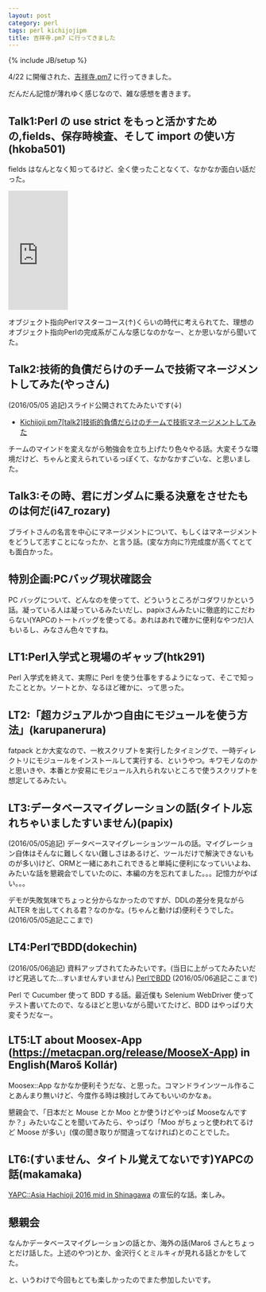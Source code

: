 ```yaml
---
layout: post
category: perl
tags: perl kichijojipm
title: 吉祥寺.pm7 に行ってきました
---
```

{% include JB/setup %}

4/22 に開催された、[吉祥寺.pm7](http://kichijojipm.connpass.com/event/28818/) に行ってきました。

だんだん記憶が薄れゆく感じなので、雑な感想を書きます。

## Talk1:Perl の use strict をもっと活かすための,fields、保存時検査、そして import の使い方(hkoba501)

fields はなんとなく知ってるけど、全く使ったことなくて、なかなか面白い話だった。

<iframe src="http://rcm-fe.amazon-adsystem.com/e/cm?t=tsucchisblog-22&o=9&p=8&l=as1&asins=4894713004&ref=qf_sp_asin_til&fc1=000000&IS2=1&lt1=_blank&m=amazon&lc1=0000FF&bc1=000000&bg1=FFFFFF&f=ifr" style="width:120px;height:240px;" scrolling="no" marginwidth="0" marginheight="0" frameborder="0"></iframe>

オブジェクト指向Perlマスターコース(↑)くらいの時代に考えられてた、理想のオブジェクト指向Perlの完成系がこんな感じなのかなー、とか思いながら聞いてた。

## Talk2:技術的負債だらけのチームで技術マネージメントしてみた(やっさん)

(2016/05/05 追記)スライド公開されてたみたいです(↓)

+ [Kichijoji pm7[talk2]技術的負債だらけのチームで技術マネージメントしてみた](http://www.slideshare.net/yasukazunagatomi/kichijoji-pm7talk2)

チームのマインドを変えながら勉強会を立ち上げたり色々やる話。大変そうな環境だけど、ちゃんと変えられているっぽくて、なかなかすごいな、と思いました。

## Talk3:その時、君にガンダムに乗る決意をさせたものは何だ(i47_rozary)

ブライトさんの名言を中心にマネージメントについて、もしくはマネージメントをどうして志すことになったか、と言う話。(変な方向に?)完成度が高くてとても面白かった。

## 特別企画:PCバッグ現状確認会

PC バッグについて、どんなのを使ってて、どういうところがコダワリかという話。凝っている人は凝っているみたいだし、papixさんみたいに徹底的にこだわらない(YAPCのトートバッグを使ってる。あれはあれで確かに便利なやつだ)人もいるし、みなさん色々ですね。

## LT1:Perl入学式と現場のギャップ(htk291)

Perl 入学式を終えて、実際に Perl を使う仕事をするようになって、そこで知ったこととか。ソートとか、なるほど確かに、って思った。

## LT2:「超カジュアルかつ自由にモジュールを使う方法」(karupanerura)

fatpack とか大変なので、一枚スクリプトを実行したタイミングで、一時ディレクトリにモジュールをインストールして実行する、というやつ。キワモノなのかと思いきや、本番とか安易にモジュール入れられないところで使うスクリプトを想定してるみたい。

## LT3:データベースマイグレーションの話(タイトル忘れちゃいましたすいません)(papix)

(2016/05/05追記)
データベースマイグレーションツールの話。マイグレーション自体はそんなに難しくない(難しさはあるけど、ツールだけで解決できないものが多い)けど、ORMと一緒にあれこれできると単純に便利になっていいよね、みたいな話を懇親会でしていたのに、本編の方を忘れてました。。。記憶力がやばい。。。

デモが失敗気味でちょっと分からなかったのですが、DDLの差分を見ながら ALTER を出してくれる君？なのかな。(ちゃんと動けば)便利そうでした。
(2016/05/05追記ここまで)

## LT4:PerlでBDD(dokechin)

(2016/05/06追記)
資料アップされてたみたいです。(当日に上がってたみたいだけど見逃してた...すいませんすいません)
[PerlでBDD](http://www.slideshare.net/dokechin/perlbdd)
(2016/05/06追記ここまで)

Perl で Cucumber 使って BDD する話。最近僕も Selenium WebDriver 使ってテスト書いてたので、なるほどと思いながら聞いてたけど、BDD はやっぱり大変そうだなー。

## LT5:LT about Moosex-App (https://metacpan.org/release/MooseX-App) in English(Maroš Kollár)

Moosex::App なかなか便利そうだな、と思った。コマンドラインツール作ることあんまり無いけど、今度作る時は検討してみてもいいのかなぁ。

懇親会で、「日本だと Mouse とか Moo とか使うけどやっぱ Mooseなんですか？」みたいなことを聞いてみたら、やっぱり「Moo がちょっと使われてるけど Moose が多い」(僕の聞き取りが間違ってなければ)とのことでした。

## LT6:(すいません、タイトル覚えてないです)YAPCの話(makamaka)

[YAPC::Asia Hachioji 2016 mid in Shinagawa](http://yapcasia8oji-2016mid.hachiojipm.org/) の宣伝的な話。楽しみ。

## 懇親会
なんかデータベースマイグレーションの話とか、海外の話(Maroš さんとちょっとだけ話した。上述のやつ)とか、金沢行くとミルキィが見れる話とかをしてた。

と、いうわけで今回もとても楽しかったのでまた参加したいです。
